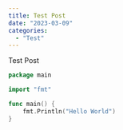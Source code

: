 ```yaml
---
title: Test Post
date: "2023-03-09"
categories:
  - "Test"
---
```


Test Post

```go
package main

import "fmt"

func main() {
    fmt.Println("Hello World")
}
```